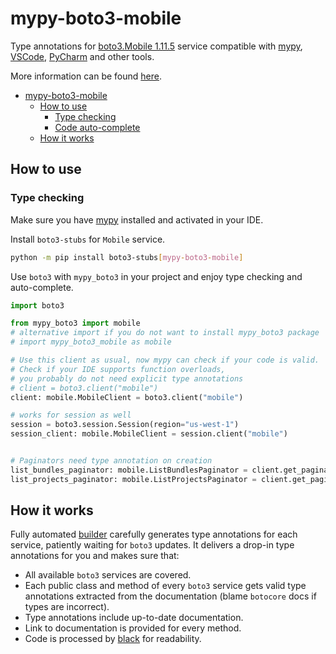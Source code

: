 # mypy-boto3-mobile

Type annotations for
[boto3.Mobile 1.11.5](https://boto3.amazonaws.com/v1/documentation/api/1.11.5/reference/services/mobile.html#Mobile) service
compatible with [mypy](https://github.com/python/mypy), [VSCode](https://code.visualstudio.com/),
[PyCharm](https://www.jetbrains.com/pycharm/) and other tools.

More information can be found [here](https://vemel.github.io/mypy_boto3/).

- [mypy-boto3-mobile](#mypy-boto3-mobile)
  - [How to use](#how-to-use)
    - [Type checking](#type-checking)
    - [Code auto-complete](#code-auto-complete)
  - [How it works](#how-it-works)

## How to use

### Type checking

Make sure you have [mypy](https://github.com/python/mypy) installed and activated in your IDE.

Install `boto3-stubs` for `Mobile` service.

```bash
python -m pip install boto3-stubs[mypy-boto3-mobile]
```

Use `boto3` with `mypy_boto3` in your project and enjoy type checking and auto-complete.

```python
import boto3

from mypy_boto3 import mobile
# alternative import if you do not want to install mypy_boto3 package
# import mypy_boto3_mobile as mobile

# Use this client as usual, now mypy can check if your code is valid.
# Check if your IDE supports function overloads,
# you probably do not need explicit type annotations
# client = boto3.client("mobile")
client: mobile.MobileClient = boto3.client("mobile")

# works for session as well
session = boto3.session.Session(region="us-west-1")
session_client: mobile.MobileClient = session.client("mobile")


# Paginators need type annotation on creation
list_bundles_paginator: mobile.ListBundlesPaginator = client.get_paginator("list_bundles")
list_projects_paginator: mobile.ListProjectsPaginator = client.get_paginator("list_projects")
```

## How it works

Fully automated [builder](https://github.com/vemel/mypy_boto3) carefully generates
type annotations for each service, patiently waiting for `boto3` updates. It delivers
a drop-in type annotations for you and makes sure that:

- All available `boto3` services are covered.
- Each public class and method of every `boto3` service gets valid type annotations
  extracted from the documentation (blame `botocore` docs if types are incorrect).
- Type annotations include up-to-date documentation.
- Link to documentation is provided for every method.
- Code is processed by [black](https://github.com/psf/black) for readability.